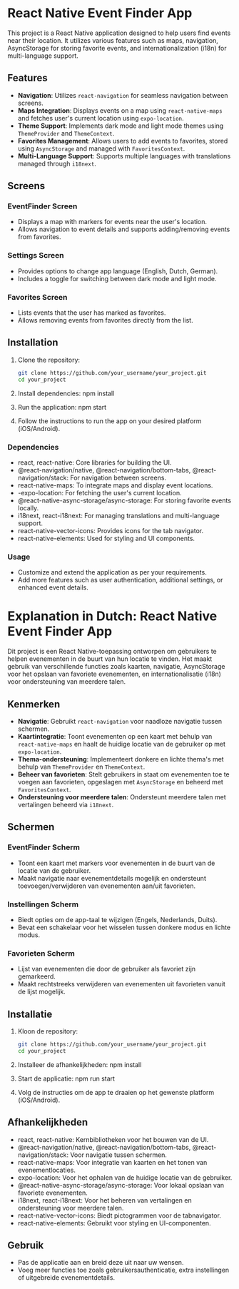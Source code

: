 # React Native Event Finder App

This project is a React Native application designed to help users find events near their location. It utilizes various features such as maps, navigation, AsyncStorage for storing favorite events, and internationalization (i18n) for multi-language support.

## Features

- **Navigation**: Utilizes `react-navigation` for seamless navigation between screens.
- **Maps Integration**: Displays events on a map using `react-native-maps` and fetches user's current location using `expo-location`.
- **Theme Support**: Implements dark mode and light mode themes using `ThemeProvider` and `ThemeContext`.
- **Favorites Management**: Allows users to add events to favorites, stored using `AsyncStorage` and managed with `FavoritesContext`.
- **Multi-Language Support**: Supports multiple languages with translations managed through `i18next`.

## Screens

### EventFinder Screen
- Displays a map with markers for events near the user's location.
- Allows navigation to event details and supports adding/removing events from favorites.

### Settings Screen
- Provides options to change app language (English, Dutch, German).
- Includes a toggle for switching between dark mode and light mode.

### Favorites Screen
- Lists events that the user has marked as favorites.
- Allows removing events from favorites directly from the list.

## Installation

1. Clone the repository:
   ```bash
   git clone https://github.com/your_username/your_project.git
   cd your_project

2. Install dependencies:
npm install

3. Run the application:
npm start

4. Follow the instructions to run the app on your desired platform (iOS/Android).

### Dependencies
- react, react-native: Core libraries for building the UI.
- @react-navigation/native, @react-navigation/bottom-tabs, @react-navigation/stack: For navigation between screens.
- react-native-maps: To integrate maps and display event locations.
- -expo-location: For fetching the user's current location.
- @react-native-async-storage/async-storage: For storing favorite events locally.
- i18next, react-i18next: For managing translations and multi-language support.
- react-native-vector-icons: Provides icons for the tab navigator.
- react-native-elements: Used for styling and UI components.

### Usage
- Customize and extend the application as per your requirements.
- Add more features such as user authentication, additional settings, or enhanced event details.




# Explanation in Dutch: React Native Event Finder App

Dit project is een React Native-toepassing ontworpen om gebruikers te helpen evenementen in de buurt van hun locatie te vinden. Het maakt gebruik van verschillende functies zoals kaarten, navigatie, AsyncStorage voor het opslaan van favoriete evenementen, en internationalisatie (i18n) voor ondersteuning van meerdere talen.

## Kenmerken

- **Navigatie**: Gebruikt `react-navigation` voor naadloze navigatie tussen schermen.
- **Kaartintegratie**: Toont evenementen op een kaart met behulp van `react-native-maps` en haalt de huidige locatie van de gebruiker op met `expo-location`.
- **Thema-ondersteuning**: Implementeert donkere en lichte thema's met behulp van `ThemeProvider` en `ThemeContext`.
- **Beheer van favorieten**: Stelt gebruikers in staat om evenementen toe te voegen aan favorieten, opgeslagen met `AsyncStorage` en beheerd met `FavoritesContext`.
- **Ondersteuning voor meerdere talen**: Ondersteunt meerdere talen met vertalingen beheerd via `i18next`.

## Schermen

### EventFinder Scherm
- Toont een kaart met markers voor evenementen in de buurt van de locatie van de gebruiker.
- Maakt navigatie naar evenementdetails mogelijk en ondersteunt toevoegen/verwijderen van evenementen aan/uit favorieten.

### Instellingen Scherm
- Biedt opties om de app-taal te wijzigen (Engels, Nederlands, Duits).
- Bevat een schakelaar voor het wisselen tussen donkere modus en lichte modus.

### Favorieten Scherm
- Lijst van evenementen die door de gebruiker als favoriet zijn gemarkeerd.
- Maakt rechtstreeks verwijderen van evenementen uit favorieten vanuit de lijst mogelijk.

## Installatie

1. Kloon de repository:
   ```bash
   git clone https://github.com/your_username/your_project.git
   cd your_project

2. Installeer de afhankelijkheden:
npm install

3. Start de applicatie:
npm run start

4. Volg de instructies om de app te draaien op het gewenste platform (iOS/Android).

## Afhankelijkheden

- react, react-native: Kernbibliotheken voor het bouwen van de UI.
- @react-navigation/native, @react-navigation/bottom-tabs, @react-navigation/stack: Voor navigatie tussen schermen.
- react-native-maps: Voor integratie van kaarten en het tonen van evenementlocaties.
- expo-location: Voor het ophalen van de huidige locatie van de gebruiker.
- @react-native-async-storage/async-storage: Voor lokaal opslaan van favoriete evenementen.
- i18next, react-i18next: Voor het beheren van vertalingen en ondersteuning voor meerdere talen.
- react-native-vector-icons: Biedt pictogrammen voor de tabnavigator.
- react-native-elements: Gebruikt voor styling en UI-componenten.

## Gebruik
- Pas de applicatie aan en breid deze uit naar uw wensen.
- Voeg meer functies toe zoals gebruikersauthenticatie, extra instellingen of uitgebreide evenementdetails.
